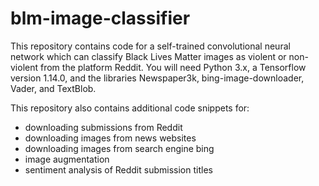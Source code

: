 # blm-image-classifier

This repository contains code for a self-trained convolutional neural network which can classify Black Lives Matter images as violent or non-violent from the platform Reddit.
You will need Python 3.x, a Tensorflow version 1.14.0, and the libraries Newspaper3k, bing-image-downloader, Vader, and TextBlob.

This repository also contains additional code snippets for:

* downloading submissions from Reddit
* downloading images from news websites
* downloading images from search engine bing
* image augmentation
* sentiment analysis of Reddit submission titles



